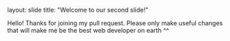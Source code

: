 layout: slide
title: "Welcome to our second slide!"


Hello! Thanks for joining my pull request. Please only make useful changes that will make me be the best web developer on earth ^^
